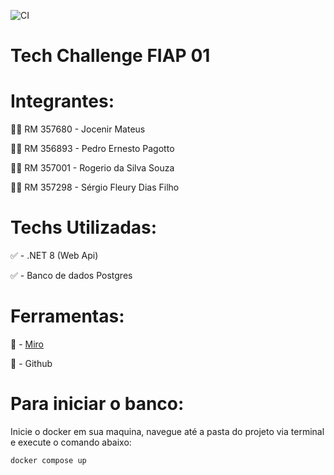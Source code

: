 ![CI](https://github.com/pedropagotto/tech-challenge-fiap-01/actions/workflows/ci.yml/badge.svg)
# Tech Challenge FIAP 01



# Integrantes:

👨‍💻 RM 357680 - Jocenir Mateus 

👨‍💻 RM 356893 - Pedro Ernesto Pagotto

👨‍💻 RM 357001 - Rogerio da Silva Souza

👨‍💻 RM 357298 - Sérgio Fleury Dias Filho


# Techs Utilizadas:

✅ - .NET 8 (Web Api)

✅ - Banco de dados Postgres


# Ferramentas:
🎈 - [Miro](https://miro.com/app/board/uXjVKwg7ktM=/?share_link_id=761946195858)

🎈 -  Github


# Para  iniciar o banco:

Inicie o docker em sua maquina, navegue até a pasta do projeto via terminal e execute o comando abaixo:

```shell
docker compose up
```
